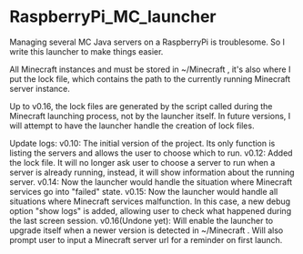 # RaspberryPi_MC_launcher
Managing several MC Java servers on a RaspberryPi is troublesome. So I write this launcher to make things easier.

All Minecraft instances and must be stored in ~/Minecraft , it's also where I put the lock file, which contains the path to the currently running Minecraft server instance.

Up to v0.16, the lock files are generated by the script called during the Minecraft launching process, not by the launcher itself. In future versions,  I will attempt to have the launcher handle the creation of lock files.


Update logs:
v0.10: The initial version of the project. Its only function is listing the servers and allows the user to choose which to run.
v0.12: Added the lock file. It will no longer ask user to choose a server to run when a server is already running, instead, it will show information about the running server.
v0.14: Now the launcher would handle the situation where Minecraft services go into "failed" state.
v0.15: Now the launcher would handle all situations where Minecraft services malfunction. In this case, a new debug option "show logs" is added, allowing user to check what happened during the last screen session.
v0.16(Undone yet): Will enable the launcher to upgrade itself when a newer version is detected in ~/Minecraft . Will also prompt user to input a Minecraft server url for a reminder on first launch.